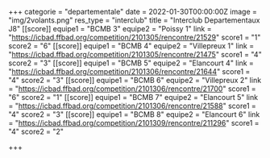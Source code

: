 +++
categorie = "departementale"
date = 2022-01-30T00:00:00Z
image = "img/2volants.png"
res_type = "interclub"
title = "Interclub Departementaux J8"
[[score]]
equipe1 = "BCMB 3"
equipe2 = "Poissy 1"
link = "https://icbad.ffbad.org/competition/2101305/rencontre/21529"
score1 = "1"
score2 = "6"
[[score]]
equipe1 = "BCMB 4"
equipe2 = "Villepreux 1"
link = "https://icbad.ffbad.org/competition/2101305/rencontre/21475"
score1 = "4"
score2 = "3"
[[score]]
equipe1 = "BCMB 5"
equipe2 = "Elancourt 4"
link = "https://icbad.ffbad.org/competition/2101306/rencontre/21644"
score1 = "4"
score2 = "3"
[[score]]
equipe1 = "BCMB 6"
equipe2 = "Villepreux 2"
link = "https://icbad.ffbad.org/competition/2101306/rencontre/21700"
score1 = "6"
score2 = "1"
[[score]]
equipe1 = "BCMB 7"
equipe2 = "Elancourt 5"
link = "https://icbad.ffbad.org/competition/2101306/rencontre/21588"
score1 = "4"
score2 = "3"
[[score]]
equipe1 = "BCMB 8"
equipe2 = "Elancourt 6"
link = "https://icbad.ffbad.org/competition/2101309/rencontre/211296"
score1 = "4"
score2 = "2"

+++
